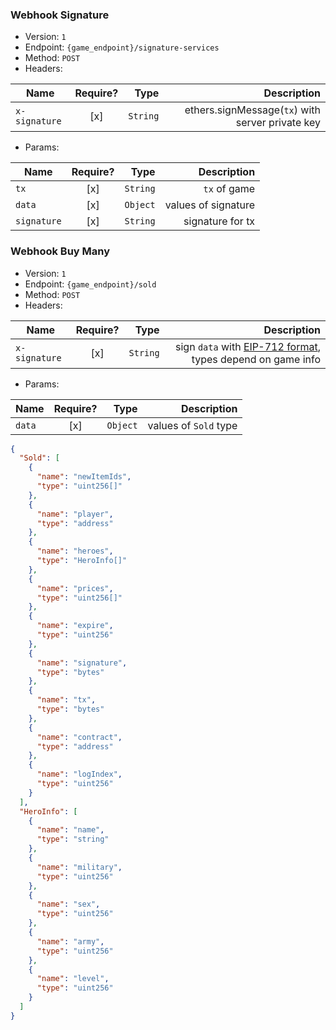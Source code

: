 ### Webhook Signature

- Version: `1`
- Endpoint: `{game_endpoint}/signature-services`
- Method: `POST`
- Headers:

| Name          |      Require?      |  Type |                                      Description |
|---------------|:-------------:|------:|-------------------------------------------------:|
| `x-signature` | [x] | `String` | ethers.signMessage(`tx`) with server private key |

- Params:

| Name        | Require? |     Type |         Description |
|-------------|:-------------:|---------:|--------------------:|
| `tx`        | [x] | `String` |        `tx` of game |
| `data`      | [x] | `Object` | values of signature |
| `signature` | [x] | `String` |    signature for tx |

### Webhook Buy Many

- Version: `1`
- Endpoint: `{game_endpoint}/sold`
- Method: `POST`
- Headers:

| Name          |      Require?      |  Type |                                                                   Description |
|---------------|:-------------:|------:|------------------------------------------------------------------------------:|
| `x-signature` | [x] | `String` | sign `data` with [EIP-712 format](#eip-712-format), types depend on game info |

- Params:

| Name   | Require? |     Type |           Description |
|--------|:-------------:|---------:|----------------------:|
| `data` | [x] | `Object` | values of `Sold` type |

```json
{
  "Sold": [
    {
      "name": "newItemIds",
      "type": "uint256[]"
    },
    {
      "name": "player",
      "type": "address"
    },
    {
      "name": "heroes",
      "type": "HeroInfo[]"
    },
    {
      "name": "prices",
      "type": "uint256[]"
    },
    {
      "name": "expire",
      "type": "uint256"
    },
    {
      "name": "signature",
      "type": "bytes"
    },
    {
      "name": "tx",
      "type": "bytes"
    },
    {
      "name": "contract",
      "type": "address"
    },
    {
      "name": "logIndex",
      "type": "uint256"
    }
  ],
  "HeroInfo": [
    {
      "name": "name",
      "type": "string"
    },
    {
      "name": "military",
      "type": "uint256"
    },
    {
      "name": "sex",
      "type": "uint256"
    },
    {
      "name": "army",
      "type": "uint256"
    },
    {
      "name": "level",
      "type": "uint256"
    }
  ]
}
```
